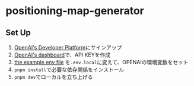 # positioning-map-generator
## Set Up
1. [OpenAI's Developer Platform](https://platform.openai.com/signup)にサインアップ
2. [OpenAI's dashboard](https://platform.openai.com/account/api-keys)で、API KEYを作成
3. [the example env file](./.env.local.example) を`.env.local`に変えて、OPENAIの環境変数をセット
4. `pnpm install`で必要な依存関係をインストール
5. `pnpm dev`でローカルを立ち上げる



